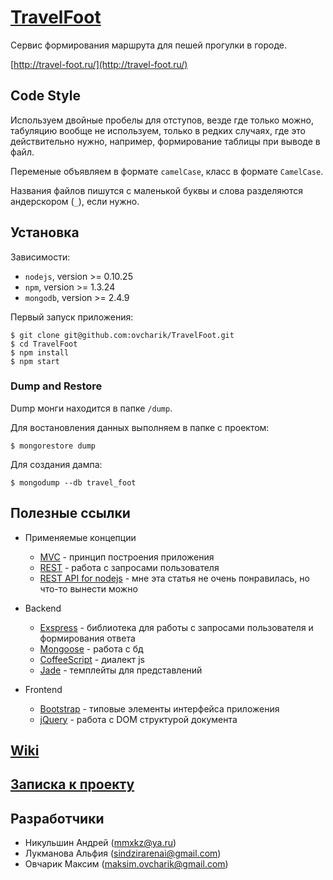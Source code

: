 # [TravelFoot](http://travel-foot.ru/)

Сервис формирования маршрута для пешей прогулки в городе.

[http://travel-foot.ru/](http://travel-foot.ru/)

## Code Style

Используем двойные пробелы для отступов, везде где только можно, табуляцию вообще не используем, только в редких случаях, где это действительно нужно, например, формирование таблицы при выводе в файл.

Переменые объявляем в формате `camelCase`, класс в формате `CamelCase`.

Названия файлов пишутся с маленькой буквы и слова разделяются андерскором (`_`), если нужно.

## Установка

Зависимости:

  - `nodejs`, version >= 0.10.25
  - `npm`, version >= 1.3.24
  - `mongodb`, version >= 2.4.9

Первый запуск приложения:

    $ git clone git@github.com:ovcharik/TravelFoot.git
    $ cd TravelFoot
    $ npm install
    $ npm start

### Dump and Restore

Dump монги находится в папке `/dump`.

Для востановления данных выполняем в папке с проектом:

    $ mongorestore dump

Для создания дампа:

    $ mongodump --db travel_foot


## Полезные ссылки

* Применяемые концепции
  - [MVC](http://ru.wikipedia.org/wiki/Model-View-Controller) - принцип построения приложения
  - [REST](http://habrahabr.ru/post/38730/) - работа с запросами пользователя
  - [REST API for nodejs](http://habrahabr.ru/post/213931/) - мне эта статья не очень понравилась, но что-то вынести можно

* Backend
  - [Exspress](http://expressjs.com/api.html) - библиотека для работы с запросами пользователя и формирования ответа
  - [Mongoose](http://mongoosejs.com/) - работа с бд
  - [CoffeeScript](http://coffeescript.org/) - диалект js
  - [Jade](http://jade-lang.com/) - темплейты для представлений

* Frontend
  - [Bootstrap](http://getbootstrap.com/) - типовые элементы интерфейса приложения
  - [jQuery](http://jquery.com/) - работа с DOM структурой документа


## [Wiki](https://github.com/ovcharik/TravelFoot/wiki)

## [Записка к проекту](https://github.com/ovcharik/TravelFoot/blob/master/course-note.md)

## Разработчики

  - Никульшин Андрей (mmxkz@ya.ru)
  - Лукманова Альфия (sindzirarenai@gmail.com)
  - Овчарик Максим (maksim.ovcharik@gmail.com)
